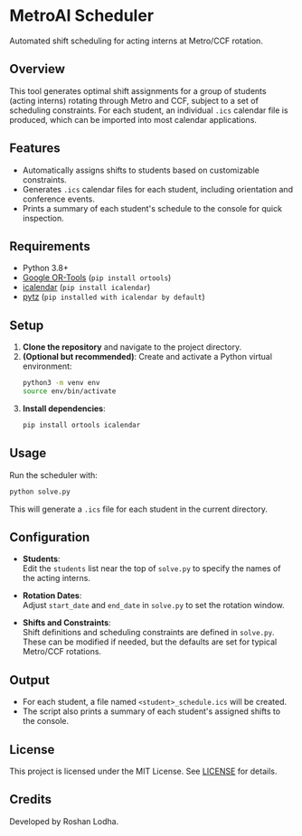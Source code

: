 # MetroAI Scheduler

Automated shift scheduling for acting interns at Metro/CCF rotation.

## Overview

This tool generates optimal shift assignments for a group of students (acting interns) rotating through Metro and CCF, subject to a set of scheduling constraints. For each student, an individual `.ics` calendar file is produced, which can be imported into most calendar applications.

## Features

- Automatically assigns shifts to students based on customizable constraints.
- Generates `.ics` calendar files for each student, including orientation and conference events.
- Prints a summary of each student's schedule to the console for quick inspection.

## Requirements

- Python 3.8+
- [Google OR-Tools](https://developers.google.com/optimization) (`pip install ortools`)
- [icalendar](https://pypi.org/project/icalendar/) (`pip install icalendar`)
- [pytz](https://pypi.org/project/pytz/) (`pip installed with icalendar by default`)

## Setup

1. **Clone the repository** and navigate to the project directory.
2. **(Optional but recommended)**: Create and activate a Python virtual environment:
    ```sh
    python3 -m venv env
    source env/bin/activate
    ```
3. **Install dependencies**:
    ```sh
    pip install ortools icalendar
    ```

## Usage

Run the scheduler with:
```sh
python solve.py
```
This will generate a `.ics` file for each student in the current directory.

## Configuration

- **Students**:  
  Edit the `students` list near the top of `solve.py` to specify the names of the acting interns.

- **Rotation Dates**:  
  Adjust `start_date` and `end_date` in `solve.py` to set the rotation window.

- **Shifts and Constraints**:  
  Shift definitions and scheduling constraints are defined in `solve.py`. These can be modified if needed, but the defaults are set for typical Metro/CCF rotations.

## Output

- For each student, a file named `<student>_schedule.ics` will be created.
- The script also prints a summary of each student's assigned shifts to the console.

## License

This project is licensed under the MIT License. See [LICENSE](LICENSE) for details.

## Credits

Developed by Roshan Lodha.
